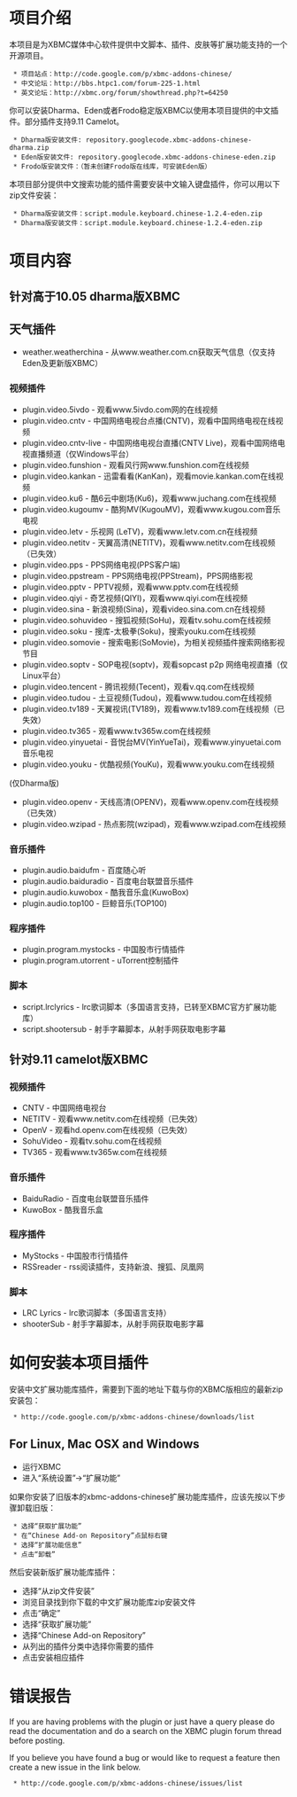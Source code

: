 # 项目介绍 #
本项目是为XBMC媒体中心软件提供中文脚本、插件、皮肤等扩展功能支持的一个开源项目。
```
 * 项目站点：http://code.google.com/p/xbmc-addons-chinese/
 * 中文论坛：http://bbs.htpc1.com/forum-225-1.html
 * 英文论坛：http://xbmc.org/forum/showthread.php?t=64250
```
你可以安装Dharma、Eden或者Frodo稳定版XBMC以使用本项目提供的中文插件。部分插件支持9.11 Camelot。

```
 * Dharma版安装文件: repository.googlecode.xbmc-addons-chinese-dharma.zip
 * Eden版安装文件: repository.googlecode.xbmc-addons-chinese-eden.zip
 * Frodo版安装文件：（暂未创建Frodo版在线库，可安装Eden版）
```

本项目部分提供中文搜索功能的插件需要安装中文输入键盘插件，你可以用以下zip文件安装：
```
 * Dharma版安装文件：script.module.keyboard.chinese-1.2.4-eden.zip
 * Dharma版安装文件：script.module.keyboard.chinese-1.2.4-eden.zip
```

# 项目内容 #

## 针对高于10.05 dharma版XBMC ##

## 天气插件 ##
  * weather.weatherchina - 从www.weather.com.cn获取天气信息（仅支持Eden及更新版XBMC）

### 视频插件 ###
  * plugin.video.5ivdo - 观看www.5ivdo.com网的在线视频
  * plugin.video.cntv - 中国网络电视台点播(CNTV)，观看中国网络电视在线视频
  * plugin.video.cntv-live - 中国网络电视台直播(CNTV Live)，观看中国网络电视直播频道（仅Windows平台）
  * plugin.video.funshion - 观看风行网www.funshion.com在线视频
  * plugin.video.kankan - 迅雷看看(KanKan)，观看movie.kankan.com在线视频
  * plugin.video.ku6 - 酷6云中剧场(Ku6)，观看www.juchang.com在线视频
  * plugin.video.kugoumv - 酷狗MV(KugouMV)，观看www.kugou.com音乐电视
  * plugin.video.letv - 乐视网 (LeTV)，观看www.letv.com.cn在线视频
  * plugin.video.netitv - 天翼高清(NETITV)，观看www.netitv.com在线视频（已失效）
  * plugin.video.pps - PPS网络电视(PPS客户端)
  * plugin.video.ppstream - PPS网络电视(PPStream)，PPS网络影视
  * plugin.video.pptv - PPTV视频，观看www.pptv.com在线视频
  * plugin.video.qiyi - 奇艺视频(QIYI)，观看www.qiyi.com在线视频
  * plugin.video.sina - 新浪视频(Sina)，观看video.sina.com.cn在线视频
  * plugin.video.sohuvideo - 搜狐视频(SoHu)，观看tv.sohu.com在线视频
  * plugin.video.soku - 搜库-太极拳(Soku)，搜索youku.com在线视频
  * plugin.video.somovie - 搜索电影(SoMovie)，为相关视频插件搜索网络影视节目
  * plugin.video.soptv - SOP电视(soptv)，观看sopcast p2p 网络电视直播（仅Linux平台）
  * plugin.video.tencent - 腾讯视频(Tecent)，观看v.qq.com在线视频
  * plugin.video.tudou - 土豆视频(Tudou)，观看www.tudou.com在线视频
  * plugin.video.tv189 - 天翼视讯(TV189)，观看www.tv189.com在线视频（已失效）
  * plugin.video.tv365 - 观看www.tv365w.com在线视频
  * plugin.video.yinyuetai - 音悦台MV(YinYueTai)，观看www.yinyuetai.com音乐电视
  * plugin.video.youku - 优酷视频(YouKu)，观看www.youku.com在线视频

(仅Dharma版)
  * plugin.video.openv - 天线高清(OPENV)，观看www.openv.com在线视频（已失效）
  * plugin.video.wzipad - 热点影院(wzipad)，观看www.wzipad.com在线视频

### 音乐插件 ###
  * plugin.audio.baidufm - 百度随心听
  * plugin.audio.baiduradio - 百度电台联盟音乐插件
  * plugin.audio.kuwobox - 酷我音乐盒(KuwoBox)
  * plugin.audio.top100 - 巨鲸音乐(TOP100)

### 程序插件 ###
  * plugin.program.mystocks - 中国股市行情插件
  * plugin.program.utorrent - uTorrent控制插件

### 脚本 ###
  * script.lrclyrics - lrc歌词脚本（多国语言支持，已转至XBMC官方扩展功能库）
  * script.shootersub - 射手字幕脚本，从射手网获取电影字幕

## 针对9.11 camelot版XBMC ##

### 视频插件 ###
  * CNTV - 中国网络电视台
  * NETITV - 观看www.netitv.com在线视频（已失效）
  * OpenV - 观看hd.openv.com在线视频（已失效）
  * SohuVideo - 观看tv.sohu.com在线视频
  * TV365 - 观看www.tv365w.com在线视频

### 音乐插件 ###
  * BaiduRadio - 百度电台联盟音乐插件
  * KuwoBox - 酷我音乐盒

### 程序插件 ###
  * MyStocks -  中国股市行情插件
  * RSSreader - rss阅读插件，支持新浪、搜狐、凤凰网

### 脚本 ###
  * LRC Lyrics - lrc歌词脚本（多国语言支持）
  * shooterSub - 射手字幕脚本，从射手网获取电影字幕

# 如何安装本项目插件 #

安装中文扩展功能库插件，需要到下面的地址下载与你的XBMC版相应的最新zip安装包：
```
 * http://code.google.com/p/xbmc-addons-chinese/downloads/list
```

## For Linux, Mac OSX and Windows ##
  * 运行XBMC
  * 进入“系统设置”->“扩展功能”

如果你安装了旧版本的xbmc-addons-chinese扩展功能库插件，应该先按以下步骤卸载旧版：

```
 * 选择“获取扩展功能”
 * 在“Chinese Add-on Repository”点鼠标右键
 * 选择“扩展功能信息”
 * 点击“卸载”
```

然后安装新版扩展功能库插件：

  * 选择“从zip文件安装”
  * 浏览目录找到你下载的中文扩展功能库zip安装文件
  * 点击“确定”
  * 选择“获取扩展功能”
  * 选择“Chinese Add-on Repository”
  * 从列出的插件分类中选择你需要的插件
  * 点击安装相应插件

# 错误报告 #
If you are having problems with the plugin or just have a query please do read the documentation and do a search on the XBMC plugin forum thread before posting.

If you believe you have found a bug or would like to request a feature then create a new issue in the link below.
```
 * http://code.google.com/p/xbmc-addons-chinese/issues/list
```